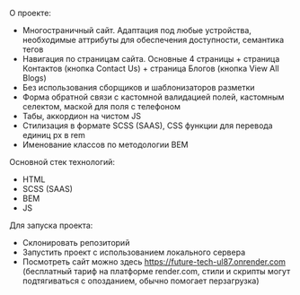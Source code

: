 О проекте:

- Многостраничный сайт. Адаптация под любые устройства, необходимые аттрибуты для обеспечения доступности, семантика тегов
- Навигация по страницам сайта. Основные 4 страницы + страница Контактов (кнопка Contact Us) + страница Блогов (кнопка View All Blogs)
- Без использования сборщиков и шаблонизаторов разметки
- Форма обратной связи с кастомной валидацией полей, кастомным селектом, маской для поля с телефоном
- Табы, аккордион на чистом JS
- Стилизация в формате SCSS (SAAS), CSS функции для перевода единиц px в rem
- Именование классов по методологии BEM

Основной стек технологий:

- HTML
- SCSS (SAAS)
- BEM
- JS

Для запуска проекта:

- Склонировать репозиторий
- Запустить проект с использованием локального сервера
- Посмотреть сайт можно здесь https://future-tech-ul87.onrender.com (бесплатный тариф на платформе render.com, стили и скрипты могут подтягиваться с опозданием, обычно помогает перзагрузка)
